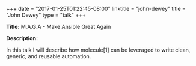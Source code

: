 +++
date = "2017-01-25T01:22:45-08:00"
linktitle = "john-dewey"
title = "John Dewey"
type = "talk"
+++

<div class="span-15  ">
  <div class="span-15  last ">
  <p><strong>Title:</strong> M.A.G.A - Make Ansible Great Again</p>
  <p><strong>Description:</strong></p>
  <p>
    In this talk I will describe how molecule[1] can be leveraged to write clean, generic, and reusable automation.
  </p>
  </div>
</div>
